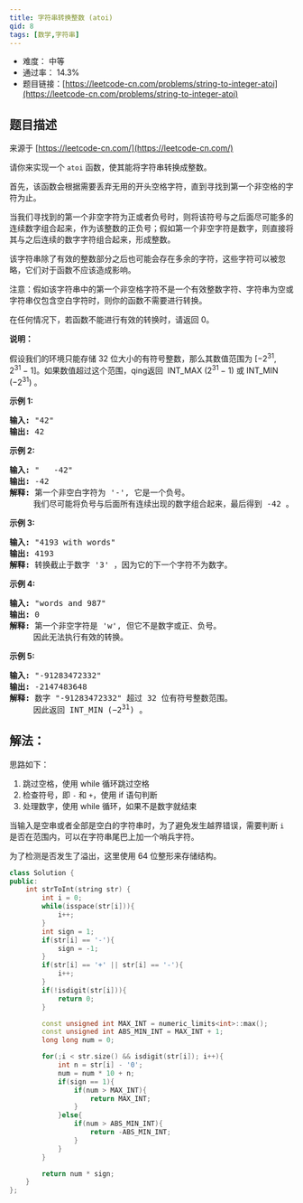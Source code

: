 ```yaml
---
title: 字符串转换整数 (atoi)
qid: 8
tags: [数学,字符串]
---
```



- 难度： 中等
- 通过率： 14.3%
- 题目链接：[https://leetcode-cn.com/problems/string-to-integer-atoi](https://leetcode-cn.com/problems/string-to-integer-atoi)


## 题目描述

来源于 [https://leetcode-cn.com/](https://leetcode-cn.com/)

<p>请你来实现一个&nbsp;<code>atoi</code>&nbsp;函数，使其能将字符串转换成整数。</p>

<p>首先，该函数会根据需要丢弃无用的开头空格字符，直到寻找到第一个非空格的字符为止。</p>

<p>当我们寻找到的第一个非空字符为正或者负号时，则将该符号与之后面尽可能多的连续数字组合起来，作为该整数的正负号；假如第一个非空字符是数字，则直接将其与之后连续的数字字符组合起来，形成整数。</p>

<p>该字符串除了有效的整数部分之后也可能会存在多余的字符，这些字符可以被忽略，它们对于函数不应该造成影响。</p>

<p>注意：假如该字符串中的第一个非空格字符不是一个有效整数字符、字符串为空或字符串仅包含空白字符时，则你的函数不需要进行转换。</p>

<p>在任何情况下，若函数不能进行有效的转换时，请返回 0。</p>

<p><strong>说明：</strong></p>

<p>假设我们的环境只能存储 32 位大小的有符号整数，那么其数值范围为&nbsp;[&minus;2<sup>31</sup>,&nbsp; 2<sup>31&nbsp;</sup>&minus; 1]。如果数值超过这个范围，qing返回 &nbsp;INT_MAX (2<sup>31&nbsp;</sup>&minus; 1) 或&nbsp;INT_MIN (&minus;2<sup>31</sup>) 。</p>

<p><strong>示例&nbsp;1:</strong></p>

<pre><strong>输入:</strong> &quot;42&quot;
<strong>输出:</strong> 42
</pre>

<p><strong>示例&nbsp;2:</strong></p>

<pre><strong>输入:</strong> &quot;   -42&quot;
<strong>输出:</strong> -42
<strong>解释: </strong>第一个非空白字符为 &#39;-&#39;, 它是一个负号。
&nbsp;    我们尽可能将负号与后面所有连续出现的数字组合起来，最后得到 -42 。
</pre>

<p><strong>示例&nbsp;3:</strong></p>

<pre><strong>输入:</strong> &quot;4193 with words&quot;
<strong>输出:</strong> 4193
<strong>解释:</strong> 转换截止于数字 &#39;3&#39; ，因为它的下一个字符不为数字。
</pre>

<p><strong>示例&nbsp;4:</strong></p>

<pre><strong>输入:</strong> &quot;words and 987&quot;
<strong>输出:</strong> 0
<strong>解释:</strong> 第一个非空字符是 &#39;w&#39;, 但它不是数字或正、负号。
     因此无法执行有效的转换。</pre>

<p><strong>示例&nbsp;5:</strong></p>

<pre><strong>输入:</strong> &quot;-91283472332&quot;
<strong>输出:</strong> -2147483648
<strong>解释:</strong> 数字 &quot;-91283472332&quot; 超过 32 位有符号整数范围。 
&nbsp;    因此返回 INT_MIN (&minus;2<sup>31</sup>) 。
</pre>


## 解法：

思路如下：

1. 跳过空格，使用 while 循环跳过空格
2. 检查符号，即 `-` 和 `+`，使用 if 语句判断
3. 处理数字，使用 while 循环，如果不是数字就结束

当输入是空串或者全部是空白的字符串时，为了避免发生越界错误，需要判断 `i` 是否在范围内，可以在字符串尾巴上加一个哨兵字符。


为了检测是否发生了溢出，这里使用 64 位整形来存储结构。

```c++
class Solution {
public:
    int strToInt(string str) {
        int i = 0;
        while(isspace(str[i])){
            i++;
        }
        int sign = 1;
        if(str[i] == '-'){
            sign = -1;
        }
        if(str[i] == '+' || str[i] == '-'){
            i++;
        }
        if(!isdigit(str[i])){
            return 0;
        }

        const unsigned int MAX_INT = numeric_limits<int>::max();
        const unsigned int ABS_MIN_INT = MAX_INT + 1;
        long long num = 0;

        for(;i < str.size() && isdigit(str[i]); i++){
            int n = str[i] - '0';
            num = num * 10 + n;
            if(sign == 1){
                if(num > MAX_INT){
                    return MAX_INT;
                }
            }else{
                if(num > ABS_MIN_INT){
                    return -ABS_MIN_INT;
                }
            }
        }

        return num * sign;
    }
};
```